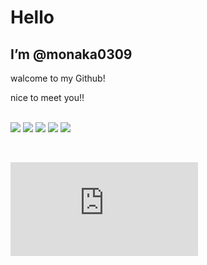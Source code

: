# Hello
## I’m @monaka0309<br>
walcome to my Github!
<br>

nice to meet you!!<br>
<br>

 ![](http://github-profile-summary-cards.vercel.app/api/cards/profile-details?username=monaka0309&theme=default)
 ![](http://github-profile-summary-cards.vercel.app/api/cards/repos-per-language?username=monaka0309&theme=default)
 ![](http://github-profile-summary-cards.vercel.app/api/cards/most-commit-language?username=monaka0309&theme=default)
 ![](http://github-profile-summary-cards.vercel.app/api/cards/stats?username=monaka0309&theme=default)
 ![](http://github-profile-summary-cards.vercel.app/api/cards/productive-time?username=monaka0309&theme=default&utcOffset=8)
  
<br>

   [![My Stats](https://github-stats-evirunurm.vercel.app/api/stats.js?username=monaka0309)](https://github.com/evirunurm/github-stats)
  

<!---
monaka0309/monaka0309 is a ✨ special ✨ repository because its `README.md` (this file) appears on your GitHub profile.
You can click the Preview link to take a look at your changes.
--->
